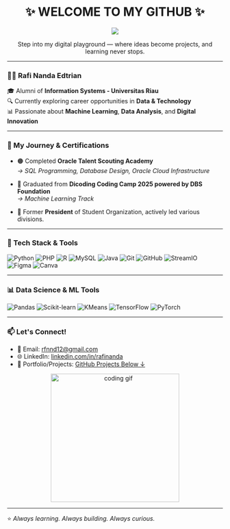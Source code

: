 <h1 align="center">✨ WELCOME TO MY GITHUB ✨</h1>

<p align="center">
  <img src="https://readme-typing-svg.herokuapp.com?color=F7C331&center=true&lines=Hi+I'm+Rafi+Nanda;Alumni+Universitas+Riau;Passionate+about+Data+%26+ML;Let’s+Build+Something+Awesome!">
</p>

<p align="center">
  Step into my digital playground — where ideas become projects, and learning never stops.
</p>

---

### 👨‍💻 Rafi Nanda Edtrian

🎓 Alumni of **Information Systems - Universitas Riau**  
🔍 Currently exploring career opportunities in **Data & Technology**  
📊 Passionate about **Machine Learning**, **Data Analysis**, and **Digital Innovation**

---

### 🚀 My Journey & Certifications

- 🟠 Completed **Oracle Talent Scouting Academy**  
  _→ SQL Programming, Database Design, Oracle Cloud Infrastructure_

- 🔵 Graduated from **Dicoding Coding Camp 2025 powered by DBS Foundation**  
  _→ Machine Learning Track_

- 👥 Former **President** of Student Organization, actively led various divisions.

---

### 🧠 Tech Stack & Tools

![Python](https://img.shields.io/badge/-Python-3776AB?style=flat&logo=python&logoColor=white)
![PHP](https://img.shields.io/badge/-PHP-777BB4?style=flat&logo=php&logoColor=white)
![R](https://img.shields.io/badge/-R-276DC3?style=flat&logo=r&logoColor=white)
![MySQL](https://img.shields.io/badge/-MySQL-4479A1?style=flat&logo=mysql&logoColor=white)
![Java](https://img.shields.io/badge/-Java-007396?style=flat&logo=java&logoColor=white)
![Git](https://img.shields.io/badge/-Git-F05032?style=flat&logo=git&logoColor=white)
![GitHub](https://img.shields.io/badge/-GitHub-181717?style=flat&logo=github&logoColor=white)
![StreamIO](https://img.shields.io/badge/-Stream.io-0A0A0A?style=flat)
![Figma](https://img.shields.io/badge/-Figma-F24E1E?style=flat&logo=figma&logoColor=white)
![Canva](https://img.shields.io/badge/-Canva-00C4CC?style=flat&logo=canva&logoColor=white)

---

### 📊 Data Science & ML Tools

![Pandas](https://img.shields.io/badge/-Pandas-150458?style=flat&logo=pandas&logoColor=white)
![Scikit-learn](https://img.shields.io/badge/-Scikit--learn-F7931E?style=flat&logo=scikit-learn&logoColor=white)
![KMeans](https://img.shields.io/badge/-KMeans-003366?style=flat)
![TensorFlow](https://img.shields.io/badge/-TensorFlow-FF6F00?style=flat&logo=tensorflow&logoColor=white)
![PyTorch](https://img.shields.io/badge/-PyTorch-EE4C2C?style=flat&logo=pytorch&logoColor=white)

---

### 📫 Let's Connect!

- 📧 Email: rfnnd12@gmail.com  
- 🌐 LinkedIn: [linkedin.com/in/rafinanda](https://www.linkedin.com/in/rfnnd12) 
- 💼 Portfolio/Projects: [GitHub Projects Below ↓](#)

<p align="center">
  <img src="https://media.giphy.com/media/qgQUggAC3Pfv687qPC/giphy.gif" width="300" alt="coding gif">
</p>

---

⭐ *Always learning. Always building. Always curious.*
